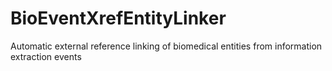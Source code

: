 # BioEventXrefEntityLinker
Automatic external reference linking of biomedical entities from information extraction events
